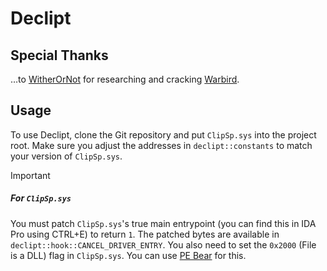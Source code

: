 # Declipt

## Special Thanks
…to [WitherOrNot](https://github.com/WitherOrNot) for researching and cracking [Warbird](https://github.com/WitherOrNot/warbird-docs/tree/main).

## Usage
To use Declipt, clone the Git repository and put `ClipSp.sys` into the project root. Make sure you adjust the addresses in `declipt::constants` to match your version of `ClipSp.sys`.

> [!IMPORTANT]
##### For `ClipSp.sys`
You must patch `ClipSp.sys`'s true main entrypoint (you can find this in IDA Pro using CTRL+E) to return `1`. The patched bytes are available in `declipt::hook::CANCEL_DRIVER_ENTRY`. You also need to set the `0x2000` (File is a DLL) flag in `ClipSp.sys`. You can use [PE Bear](https://github.com/hasherezade/pe-bear) for this.
